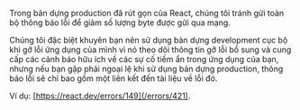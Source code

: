 <Intro>

Trong bản dựng production đã rút gọn của React, chúng tôi tránh gửi toàn bộ thông báo lỗi để giảm số lượng byte được gửi qua mạng.

</Intro>


Chúng tôi đặc biệt khuyên bạn nên sử dụng bản dựng development cục bộ khi gỡ lỗi ứng dụng của mình vì nó theo dõi thông tin gỡ lỗi bổ sung và cung cấp các cảnh báo hữu ích về các sự cố tiềm ẩn trong ứng dụng của bạn, nhưng nếu bạn gặp phải ngoại lệ khi sử dụng bản dựng production, thông báo lỗi sẽ chỉ bao gồm một liên kết đến tài liệu về lỗi đó.

Ví dụ: [https://react.dev/errors/149](/errors/421).
